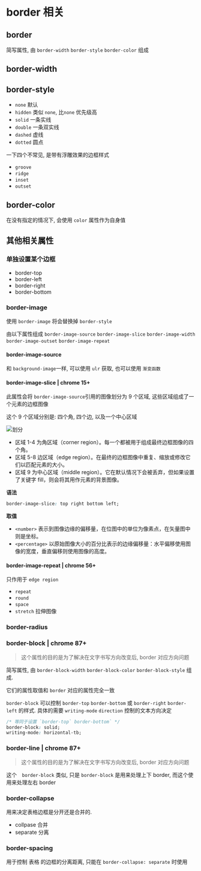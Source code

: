 # border 相关

## border

简写属性, 由 `border-width` `border-style` `border-color` 组成

## border-width

## border-style

- `none` 默认
- `hidden` 类似 `none`, 比`none` 优先级高
- `solid` 一条实线
- `double` 一条双实线
- `dashed` 虚线
- `dotted` 圆点

一下四个不常见, 是带有浮雕效果的边框样式

- `groove`
- `ridge`
- `inset`
- `outset`

## border-color

在没有指定的情况下, 会使用 `color` 属性作为自身值

## 其他相关属性

### 单独设置某个边框

- border-top
- border-left
- border-right
- border-bottom

### border-image

使用 `border-image` 将会替换掉 `border-style`

由以下属性组成 `border-image-source` `border-image-slice` `border-image-width` `border-image-outset` `border-image-repeat`

#### border-image-source

和 `background-image`一样, 可以使用 `ulr` 获取, 也可以使用 `渐变函数`

#### border-image-slice | chrome 15+

此属性会将 `border-image-source`引用的图像划分为 9 个区域, 这些区域组成了一个元素的边框图像

这个 9 个区域分别是: 四个角, 四个边, 以及一个中心区域

![划分](https://developer.mozilla.org/en-US/docs/Web/CSS/border-image-slice/border-image-slice.png)

- 区域 1-4 为角区域（corner region）。每一个都被用于组成最终边框图像的四个角。
- 区域 5-8 边区域（edge region）。在最终的边框图像中重复、缩放或修改它们以匹配元素的大小。
- 区域 9 为中心区域（middle region）。它在默认情况下会被丢弃，但如果设置了关键字 fill，则会将其用作元素的背景图像。

**语法**

```css
border-image-slice: top right bottom left;
```

**取值**

- `<number>` 表示到图像边缘的偏移量，在位图中的单位为像素点，在矢量图中则是坐标。
- `<percentage>` 以原始图像大小的百分比表示的边缘偏移量：水平偏移使用图像的宽度，垂直偏移则使用图像的高度。

#### border-image-repeat | chrome 56+

只作用于 `edge region`

- `repeat`
- `round`
- `space`
- `stretch` 拉伸图像

### border-radius

### border-block | chrome 87+

> 这个属性的目的是为了解决在文字书写方向改变后, border 对应方向问题

简写属性, 由 `border-block-width` `border-block-color` `border-block-style` 组成.

它们的属性取值和 `border` 对应的属性完全一致

`border-block` 可以控制 `border-top` `border-bottom` 或 `border-right` `border-left` 的样式. 具体的需要 `writing-mode` `direction` 控制的文本方向决定

```css
/* 等同于设置 `border-top` border-bottom` */
border-block: solid;
writing-mode: horizontal-tb;
```

### border-line | chrome 87+

> 这个属性的目的是为了解决在文字书写方向改变后, border 对应方向问题

这个　`border-block` 类似, 只是 `border-block` 是用来处理上下 border, 而这个使用来处理左右 border

### border-collapse

用来决定表格边框是分开还是合并的.

- collpase 合并
- separate 分离

### border-spacing

用于控制 表格 的边框的分离距离, 只能在 `border-collapse: separate` 时使用



